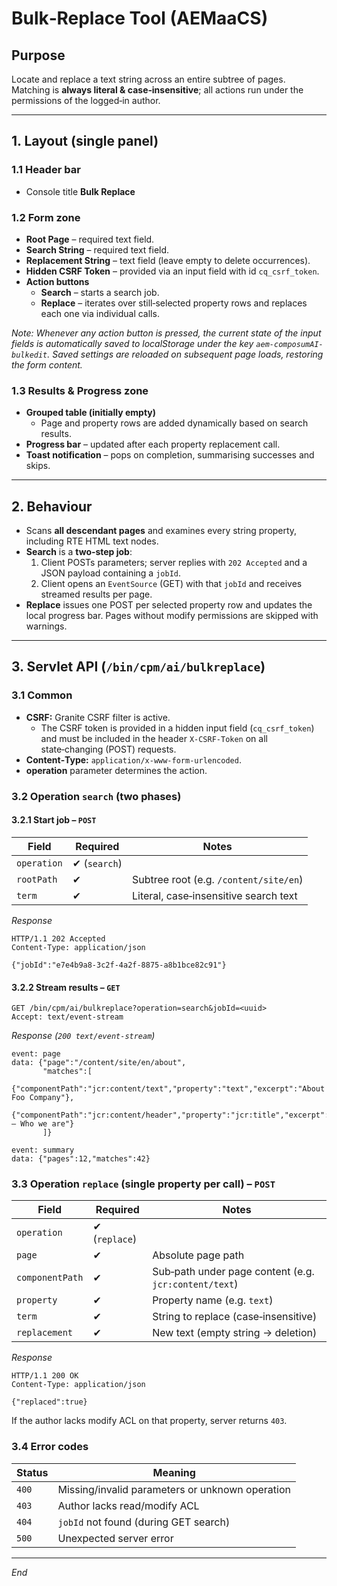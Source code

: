 # Bulk‑Replace Tool (AEMaaCS)

## Purpose

Locate and replace a text string across an entire subtree of pages. Matching is **always literal & case‑insensitive**; all actions run under the permissions of the logged‑in author.

---

## 1. Layout (single panel)

### 1.1 Header bar

* Console title **Bulk Replace**

### 1.2 Form zone

* **Root Page** – required text field.
* **Search String** – required text field.
* **Replacement String** – text field (leave empty to delete occurrences).
* **Hidden CSRF Token** – provided via an input field with id `cq_csrf_token`.
* **Action buttons**
  - **Search** – starts a search job.
  - **Replace** – iterates over still‑selected property rows and replaces each one via individual calls.
  
*Note: Whenever any action button is pressed, the current state of the input fields is automatically saved to localStorage under the key `aem-composumAI-bulkedit`. Saved settings are reloaded on subsequent page loads, restoring the form content.*

### 1.3 Results & Progress zone

* **Grouped table (initially empty)**
  - Page and property rows are added dynamically based on search results.
* **Progress bar** – updated after each property replacement call.
* **Toast notification** – pops on completion, summarising successes and skips.

---

## 2. Behaviour

* Scans **all descendant pages** and examines every string property, including RTE HTML text nodes.
* **Search** is a **two‑step job**:
  1. Client POSTs parameters; server replies with `202 Accepted` and a JSON payload containing a `jobId`.
  2. Client opens an `EventSource` (GET) with that `jobId` and receives streamed results per page.
* **Replace** issues one POST per selected property row and updates the local progress bar. Pages without modify permissions are skipped with warnings.

---

## 3. Servlet API (`/bin/cpm/ai/bulkreplace`)

### 3.1 Common

* **CSRF:** Granite CSRF filter is active.
  - The CSRF token is provided in a hidden input field (`cq_csrf_token`) and must be included in the header `X-CSRF-Token` on all state‑changing (POST) requests.
* **Content‑Type:** `application/x-www-form-urlencoded`.
* **operation** parameter determines the action.

### 3.2 Operation `search` (two phases)

#### 3.2.1 Start job – `POST`

| Field       | Required      | Notes                                  |
| ----------- | ------------- | -------------------------------------- |
| `operation` | ✔︎ (`search`) |                                        |
| `rootPath`  | ✔︎            | Subtree root (e.g. `/content/site/en`) |
| `term`      | ✔︎            | Literal, case‑insensitive search text  |

*Response*

```
HTTP/1.1 202 Accepted
Content-Type: application/json

{"jobId":"e7e4b9a8-3c2f-4a2f-8875-a8b1bce82c91"}
```

#### 3.2.2 Stream results – `GET`

```
GET /bin/cpm/ai/bulkreplace?operation=search&jobId=<uuid>
Accept: text/event-stream
```

*Response (`200 text/event-stream`)*

```
event: page
data: {"page":"/content/site/en/about",
       "matches":[
         {"componentPath":"jcr:content/text","property":"text","excerpt":"About Foo Company"},
         {"componentPath":"jcr:content/header","property":"jcr:title","excerpt":"Foo – Who we are"}
       ]}

event: summary
data: {"pages":12,"matches":42}
```

### 3.3 Operation `replace` (single property per call) – `POST`

| Field           | Required       | Notes                                                 |
| --------------- | -------------- | ----------------------------------------------------- |
| `operation`     | ✔︎ (`replace`) |                                                       |
| `page`          | ✔︎             | Absolute page path                                   |
| `componentPath` | ✔︎             | Sub‑path under page content (e.g. `jcr:content/text`)  |
| `property`      | ✔︎             | Property name (e.g. `text`)                           |
| `term`          | ✔︎             | String to replace (case‑insensitive)                 |
| `replacement`   | ✔︎             | New text (empty string → deletion)                   |

*Response*

```
HTTP/1.1 200 OK
Content-Type: application/json

{"replaced":true}
```

If the author lacks modify ACL on that property, server returns `403`.

### 3.4 Error codes

| Status | Meaning                                         |
| ------ | ----------------------------------------------- |
| `400`  | Missing/invalid parameters or unknown operation |
| `403`  | Author lacks read/modify ACL                    |
| `404`  | `jobId` not found (during GET search)           |
| `500`  | Unexpected server error                         |

---

*End*
````</file>
